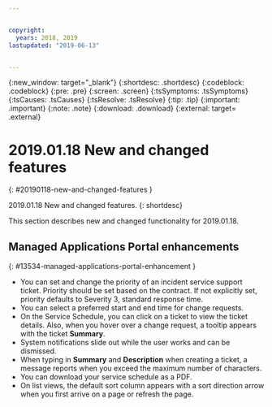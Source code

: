 ```yaml
---


copyright:
  years: 2018, 2019
lastupdated: "2019-06-13"


---
```


{:new_window: target="_blank"} 
{:shortdesc: .shortdesc} 
{:codeblock: .codeblock} 
{:pre: .pre} 
{:screen: .screen} 
{:tsSymptoms: .tsSymptoms} 
{:tsCauses: .tsCauses} 
{:tsResolve: .tsResolve} 
{:tip: .tip} 
{:important: .important} 
{:note: .note} 
{:download: .download} 
{:external: target= .external} 

# 2019.01.18 New and changed features
{: #20190118-new-and-changed-features } 

2019.01.18 New and changed features.
{: shortdesc} 

This section describes new and changed functionality for 2019.01.18.

## Managed Applications Portal enhancements
{: #13534-managed-applications-portal-enhancement } 

  - You can set and change the priority of an incident service support
    ticket. Priority should be set based on the contract. If not
    explicitly set, priority defaults to Severity 3, standard response
    time.
  - You can select a preferred start and end time for change requests.
  - On the Service Schedule, you can click on a ticket to view the
    ticket details. Also, when you hover over a change request, a
    tooltip appears with the ticket **Summary**.
  - System notifications slide out while the user works and can be
    dismissed.
  - When typing in **Summary** and **Description** when creating a
    ticket, a message reports when you exceed the maximum number of
    characters.
  - You can download your service schedule as a PDF.
  - On list views, the default sort column appears with a sort direction
    arrow when you first arrive on a page or refresh the page.
